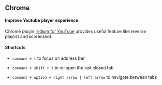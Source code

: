 ## Chrome

#### Improve Youtube player experience

Chrome plugin [Iridium for YouTube](https://chrome.google.com/webstore/detail/iridium-for-youtube/gbjmgndncjkjfcnpfhgidhbgokofegbl?hl=en) provides useful feature like reverse playlist and screenshot.

#### Shortcuts

- `command + l` to focus on address bar

- `command + shift + t` to re-open the last closed tab

- `command + option + right arrow | left arrow` to navigate between tabs
